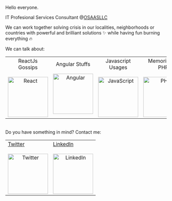 Hello everyone.

IT Profesional Services Consultant @<a href='https://www.osaasllc.com/'>OSAASLLC</a>

We can work together solving crisis in our localities, neighborhoods or countries with powerful and brilliant solutions :sparkles: while having fun burning everything :fire:

We can talk about: 

<table>
<tr>
<td style="text-align: center;">ReactJs Gossips<br><br><img src="https://edent.github.io/SuperTinyIcons/images/svg/react.svg" width="125" title="React" /></td>
<td style="text-align: center;">Angular Stuffs<br><br><img src="https://edent.github.io/SuperTinyIcons/images/svg/angular.svg" width="125" title="Angular" /></td>
<td style="text-align: center;">Javascript Usages<br><br><img src="https://edent.github.io/SuperTinyIcons/images/svg/javascript.svg" width="125" title="JavaScript" /></td>
<td style="text-align: center;">Memories of PHP<br><br><img src="https://edent.github.io/SuperTinyIcons/images/svg/php.svg" width="125" title="PHP" /></td>
<td style="text-align: center;">AC::zap:DC Song's :heart:<br><br><img src="https://edent.github.io/SuperTinyIcons/images/svg/spotify.svg" width="125" title="Spotify" /></td>
</tr>
</table>

  <br>
  Do you have something in mind? Contact me:
  <br>
  
<table>
  <tr>
    <td>
      <a href='https://twitter.com/alanmoncadav'  style="text-align: center;">
        Twitter<br><br><img src="https://edent.github.io/SuperTinyIcons/images/svg/twitter.svg" width="125" title="Twitter" /></a>
    </td>
    <td>
      <a href='https://www.linkedin.com/in/amoncadav'  style="text-align: center;">
        LinkedIn<br><br><img src="https://edent.github.io/SuperTinyIcons/images/svg/linkedin.svg" width="125" title="LinkedIn" />
      </a>
    </td>
  </tr>
</table>
